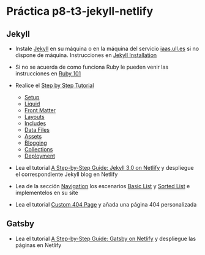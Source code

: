 # Práctica p8-t3-jekyll-netlify

## Jekyll

* Instale [Jekyll](https://jekyllrb.com/docs/) en su máquina o en la máquina del servicio [iaas.ull.es]({{site.baseurl}}/tema1-introduccion/practicas/p01-t1-iaas/) si no dispone de máquina. Instrucciones en [Jekyll Installation](https://jekyllrb.com/docs/installation/)
* Si no se acuerda de como funciona Ruby le pueden venir las instrucciones en [Ruby 101](https://jekyllrb.com/docs/ruby-101/)
* Realice el [Step by Step Tutorial](https://jekyllrb.com/docs/step-by-step/01-setup/)
    *   [Setup](https://jekyllrb.com/docs/step-by-step/01-setup/)
    *   [Liquid](https://jekyllrb.com/docs/step-by-step/02-liquid/)
    *   [Front Matter](https://jekyllrb.com/docs/step-by-step/03-front-matter/)
    *   [Layouts](https://jekyllrb.com/docs/step-by-step/04-layouts/)
    *   [Includes](https://jekyllrb.com/docs/step-by-step/05-includes/)
    *   [Data Files](https://jekyllrb.com/docs/step-by-step/06-data-files/)
    *   [Assets](https://jekyllrb.com/docs/step-by-step/07-assets/)
    *   [Blogging](https://jekyllrb.com/docs/step-by-step/08-blogging/)
    *   [Collections](https://jekyllrb.com/docs/step-by-step/09-collections/)
    *   [Deployment](https://jekyllrb.com/docs/step-by-step/10-deployment/)
* Lea el tutorial [A Step-by-Step Guide: Jekyll 3.0 on Netlify](https://www.netlify.com/blog/2015/10/28/a-step-by-step-guide-jekyll-3.0-on-netlify/) y despliegue el correspondiente Jekyll blog en Netlify

* Lea de la sección [Navigation](https://jekyllrb.com/tutorials/navigation/) los escenarios [Basic List](https://jekyllrb.com/tutorials/navigation/#scenario-1-basic-list) y [Sorted List](https://jekyllrb.com/tutorials/navigation/#scenario-2-sorted-list) e implementelos en su site

* Lea el tutorial [Custom 404 Page](https://jekyllrb.com/tutorials/custom-404-page/) y añada una página 404 personalizada

## Gatsby

* Lea el tutorial [A Step-by-Step Guide: Gatsby on Netlify](https://www.netlify.com/blog/2016/02/24/a-step-by-step-guide-gatsby-on-netlify/) y despliegue las páginas en Netlify